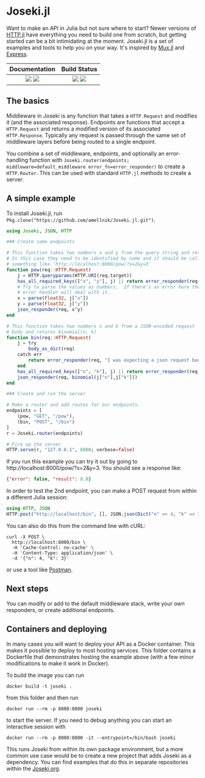 # Joseki.jl

Want to make an API in Julia but not sure where to start?  Newer versions of 
[HTTP.jl](https://github.com/JuliaWeb/HTTP.jl) have everything you need to build one from scratch,
but getting started can be a bit intimidating at the moment.  Joseki.jl is a set of examples and
tools to help you on your way.  It's inspired by [Mux.jl](https://github.com/JuliaWeb/Mux.jl) and
[Express](https://expressjs.com/).  

|            **Documentation**            |                       **Build Status**                        |
| :-------------------------------------: | :-----------------------------------------------------------: |
| [![][docs-stable-img]][docs-stable-url] [![][docs-latest-img]][docs-latest-url] | [![][travis-img]][travis-url] [![][codecov-img]][codecov-url] |

## The basics

Middleware in Joseki is any function that takes a `HTTP.Request` and modifies it (and the associated
response).  Endpoints are functions that accept a `HTTP.Request` and returns a modified version of
its associated `HTTP.Response`.  Typically any request is passed through the same set of middleware
layers before being routed to a single endpoint.  

You combine a set of middleware, endpoints, and optionally an error-handling function with
`Joseki.router(endpoints; middleware=default_middleware error_fn=error_responder)` to create a
`HTTP.Router`.  This can be used with standard `HTTP.jl` methods to create a server.

## A simple example

To install Joseki.jl, run `Pkg.clone("https://github.com/amellnik/Joseki.jl.git")`.

```julia
using Joseki, JSON, HTTP

### Create some endpoints

# This function takes two numbers x and y from the query string and returns x^y
# In this case they need to be identified by name and it should be called with
# something like 'http://localhost:8000/pow/?x=2&y=3'
function pow(req::HTTP.Request)
    j = HTTP.queryparams(HTTP.URI(req.target))
    has_all_required_keys(["x", "y"], j) || return error_responder(req, "You need to specify values for x and y!")
    # Try to parse the values as numbers.  If there's an error here the generic
    # error handler will deal with it.
    x = parse(Float32, j["x"])
    y = parse(Float32, j["y"])
    json_responder(req, x^y)
end

# This function takes two numbers n and k from a JSON-encoded request
# body and returns binomial(n, k)
function bin(req::HTTP.Request)
    j = try
        body_as_dict(req)
    catch err
        return error_responder(req, "I was expecting a json request body!")
    end
    has_all_required_keys(["n", "k"], j) || return error_responder(req, "You need to specify values for n and k!")
    json_responder(req, binomial(j["n"],j["k"]))
end

### Create and run the server

# Make a router and add routes for our endpoints.
endpoints = [
    (pow, "GET", "/pow"),
    (bin, "POST", "/bin")
]
r = Joseki.router(endpoints)

# Fire up the server
HTTP.serve(r, "127.0.0.1", 8000; verbose=false)
```

If you run this example you can try it out by going to http://localhost:8000/pow/?x=2&y=3.  You
should see a response like:

```json
{"error": false, "result": 8.0}
```

In order to test the 2nd endpoint, you can make a POST request from within a different Julia
session:

```julia
using HTTP, JSON
HTTP.post("http://localhost/bin", [], JSON.json(Dict("n" => 4, "k" => 3)))
```

You can also do this from the command line with cURL:

```shell
curl -X POST \
  http://localhost:8000/bin \
  -H 'Cache-Control: no-cache' \
  -H 'Content-Type: application/json' \
  -d '{"n": 4, "k": 3}'
```

or use a tool like [Postman](https://www.getpostman.com/).

## Next steps

You can modify or add to the default middleware stack, write your own responders, or create
additional endpoints.  

## Containers and deploying

In many cases you will want to deploy your API as a Docker container.  This makes it possible to
deploy to most hosting services.  This folder contains a Dockerfile that demonstrates hosting the
example above (with a few minor modifications to make it work in Docker).  

To build the image you can run

```shell
docker build -t joseki .
```

from this folder and then run

```shell
docker run --rm -p 8000:8000 joseki
```

to start the server.  If you need to debug anything you can start an interactive session with

```shell
docker run --rm -p 8000:8000 -it --entrypoint=/bin/bash joseki
```

This runs Joseki from within its own package environment, but a more common use case would be to
create a new project that adds Joseki as a dependency.  You can find examples that do this in separate repositories within the [Joseki org](https://github.com/Joseki-jl).  


[docs-stable-img]: https://img.shields.io/badge/docs-stable-green.svg
[docs-stable-url]: https://amellnik.github.io/Joseki.jl/stable/

[docs-latest-img]: https://img.shields.io/badge/docs-latest-blue.svg
[docs-latest-url]: https://amellnik.github.io/Joseki.jl/latest/

[travis-img]: https://travis-ci.com/amellnik/Joseki.jl.svg?branch=master
[travis-url]: https://travis-ci.com/amellnik/Joseki.jl

[codecov-img]: https://codecov.io/gh/amellnik/Joseki.jl/branch/master/graph/badge.svg
[codecov-url]: https://codecov.io/gh/amellnik/Joseki.jl